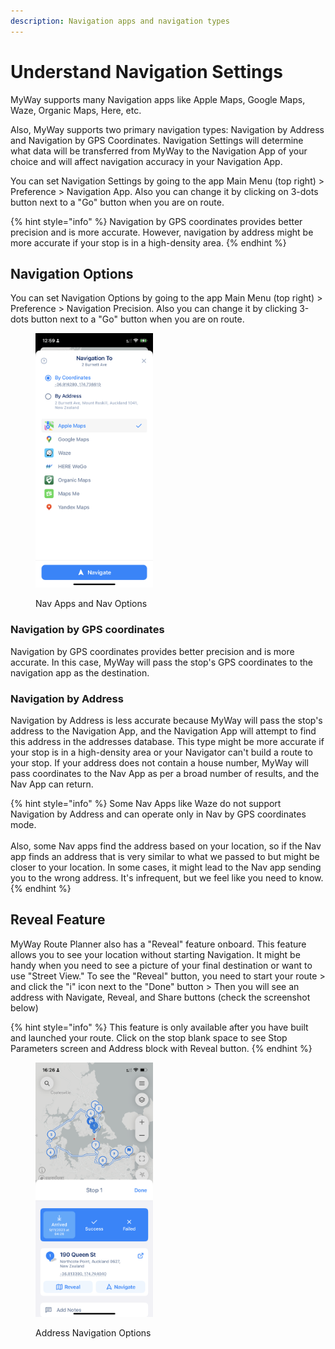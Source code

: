 ```yaml
---
description: Navigation apps and navigation types
---
```


# Understand Navigation Settings

MyWay supports many Navigation apps like Apple Maps, Google Maps, Waze, Organic Maps, Here, etc.

Also, MyWay supports two primary navigation types: Navigation by Address and Navigation by GPS Coordinates. Navigation Settings will determine what data will be transferred from MyWay to the Navigation App of your choice and will affect navigation accuracy in your Navigation App.

You can set Navigation Settings by going to the app Main Menu (top right) > Preference > Navigation App. Also you can change it by clicking on 3-dots button next to a "Go" button when you are on route.&#x20;

{% hint style="info" %}
Navigation by GPS coordinates provides better precision and is more accurate. However, navigation by address might be more accurate if your stop is in a high-density area.
{% endhint %}

## Navigation Options

You can set Navigation Options by going to the app Main Menu (top right) > Preference > Navigation Precision. Also you can change it by clicking 3-dots button next to a "Go" button when you are on route.&#x20;

<figure><img src="../.gitbook/assets/E7217D3B-79BC-4F25-831C-7359EBDD8C44.PNG" alt="" width="188"><figcaption><p>Nav Apps and Nav Options</p></figcaption></figure>

### **Navigation by GPS coordinates**&#x20;

Navigation by GPS coordinates provides better precision and is more accurate. In this case, MyWay will pass the stop's GPS coordinates to the navigation app as the destination.

### **Navigation by Address**

Navigation by Address is less accurate because MyWay will pass the stop's address to the Navigation App, and the Navigation App will attempt to find this address in the addresses database. This type might be more accurate if your stop is in a high-density area or your Navigator can't build a route to your stop. If your address does not contain a house number, MyWay will pass coordinates to the Nav App as per a broad number of results, and the Nav App can return.

{% hint style="info" %}
Some Nav Apps like Waze do not support Navigation by Address and can operate only in Nav by GPS coordinates mode. \
\
Also, some Nav apps find the address based on your location, so if the Nav app finds an address that is very similar to what we passed to but might be closer to your location. In some cases, it might lead to the Nav app sending you to the wrong address. It's infrequent, but we feel like you need to know.
{% endhint %}

## Reveal Feature

MyWay Route Planner also has a "Reveal" feature onboard. This feature allows you to see your location without starting Navigation. It might be handy when you need to see a picture of your final destination or want to use "Street View." To see the "Reveal" button, you need to start your route > and click the "i" icon next to the "Done" button > Then you will see an address with Navigate, Reveal, and Share buttons (check the screenshot below)

{% hint style="info" %}
This feature is only available after you have built and launched your route. Click on the stop blank space to see Stop Parameters screen and Address block with Reveal button.
{% endhint %}

<figure><img src="../.gitbook/assets/B9F39B6F-9BE4-4A5A-9CEC-6F73354A9868.PNG" alt="" width="188"><figcaption><p>Address Navigation Options</p></figcaption></figure>
